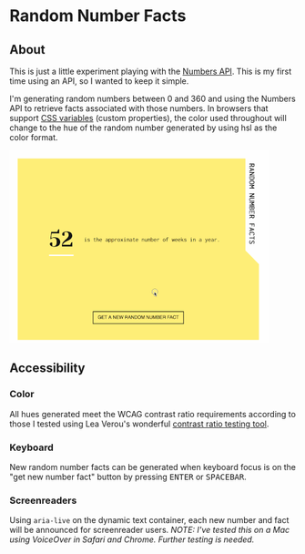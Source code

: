 # Random Number Facts

## About 

This is just a little experiment playing with the [Numbers API](http://numbersapi.com). This is my first time using an API, so I wanted to keep it simple. 

I'm generating random numbers between 0 and 360 and using the Numbers API to retrieve facts associated with those numbers. In browsers that support [CSS variables](https://caniuse.com/#feat=css-variables) (custom properties), the color used throughout will change to the hue of the random number generated by using hsl as the color format.

![demo of desktop and tablet view](rnf-opt.gif)

## Accessibility

### Color 

All hues generated meet the WCAG contrast ratio requirements according to those I tested using Lea Verou's wonderful [contrast ratio testing tool](https://leaverou.github.io/contrast-ratio/).

### Keyboard

New random number facts can be generated when keyboard focus is on the "get new number fact" button by pressing <kbd>ENTER</kbd> or <kbd>SPACEBAR</kbd>.

### Screenreaders 

Using `aria-live` on the dynamic text container, each new number and fact will be announced for screenreader users. *NOTE: I've tested this on a Mac using VoiceOver in Safari and Chrome. Further testing is needed.*


